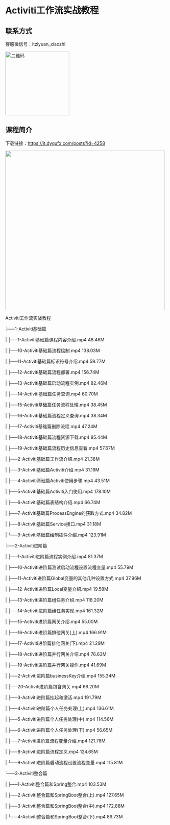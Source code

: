 # Activiti工作流实战教程

## 联系方式

客服微信号：itziyuan_xiaozhi

<img src="https://ziyuanyun.oss-cn-guangzhou.aliyuncs.com/common/20240614073449/666b82192834a.jpg" width="200" height="200" alt="二维码">

## 课程简介

下载链接：https://it.dyqufx.com/posts?id=4258

<img src="https://ziyuanyun.oss-cn-guangzhou.aliyuncs.com/yun/20240712112945/6690a3297e7a0.jpg" width="500" alt="">

  

 Activiti工作流实战教程

 ├──1-Activiti基础篇

 | ├──1-Activiti基础篇课程内容介绍.mp4 48.46M

 | ├──10-Activiti基础篇流程绘制.mp4 138.03M

 | ├──11-Activiti基础篇标识符号介绍.mp4 59.77M

 | ├──12-Activiti基础篇流程部署.mp4 156.74M

 | ├──13-Activiti基础篇启动流程实例.mp4 82.46M

 | ├──14-Activiti基础篇任务查询.mp4 60.70M

 | ├──15-Activiti基础篇任务流程处理.mp4 38.45M

 | ├──16-Activiti基础篇流程定义查询.mp4 38.34M

 | ├──17-Activiti基础篇删除流程.mp4 47.24M

 | ├──18-Activiti基础篇流程资源下载.mp4 85.44M

 | ├──19-Activiti基础篇流程历史信息查看.mp4 57.67M

 | ├──2-Activiti基础篇工作流介绍.mp4 21.38M

 | ├──3-Activiti基础篇Activiti介绍.mp4 31.19M

 | ├──4-Activiti基础篇Activiti使用步骤.mp4 43.51M

 | ├──5-Activiti基础篇Activiti入门使用.mp4 178.10M

 | ├──6-Activiti基础篇表结构介绍.mp4 66.74M

 | ├──7-Activiti基础篇ProcessEngine的获取方式.mp4 34.82M

 | ├──8-Activiti基础篇Service接口.mp4 31.18M

 | └──9-Activiti基础篇绘制插件介绍.mp4 123.91M

 ├──2-Activiti进阶篇

 | ├──1-Activiti进阶篇流程实例介绍.mp4 81.37M

 | ├──10-Activiti进阶篇测试启动流程设置流程变量.mp4 55.79M

 | ├──11-Activiti进阶篇Global变量的其他几种设置方式.mp4 37.96M

 | ├──12-Activiti进阶篇Local变量介绍.mp4 19.58M

 | ├──13-Activiti进阶篇组任务介绍.mp4 118.20M

 | ├──14-Activiti进阶篇组任务实现.mp4 161.32M

 | ├──15-Activiti进阶篇网关介绍.mp4 55.00M

 | ├──16-Activiti进阶篇排他网关(上).mp4 166.91M

 | ├──17-Activiti进阶篇排他网关(下).mp4 21.29M

 | ├──18-Activiti进阶篇并行网关介绍.mp4 76.63M

 | ├──19-Activiti进阶篇并行网关操作.mp4 41.69M

 | ├──2-Activiti进阶篇businessKey介绍.mp4 155.34M

 | ├──20-Activiti进阶篇包含网关.mp4 66.20M

 | ├──3-Activiti进阶篇挂起和激活.mp4 191.79M

 | ├──4-Activiti进阶篇个人任务处理(上).mp4 136.61M

 | ├──5-Activiti进阶篇个人任务处理(中).mp4 114.56M

 | ├──6-Activiti进阶篇个人任务处理(下).mp4 56.65M

 | ├──7-Activiti进阶篇流程变量介绍.mp4 121.78M

 | ├──8-Activiti进阶篇流程定义.mp4 124.65M

 | └──9-Activiti进阶篇启动流程设置流程变量.mp4 115.81M

 └──3-Activiti整合篇

 | ├──1-Activiti整合篇和Spring整合.mp4 103.53M

 | ├──2-Activiti整合篇和SpringBoot整合(上).mp4 127.65M

 | ├──3-Activiti整合篇和SpringBoot整合(中).mp4 172.88M

 | └──4-Activiti整合篇和SpringBoot整合(下).mp4 89.73M

  